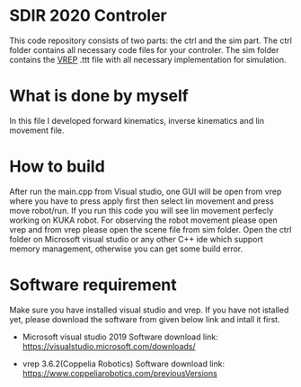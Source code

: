 # SDIR 2020 Controler
This code repository consists of two parts: the ctrl and the sim part. The ctrl folder contains all necessary code files for your controler. The sim folder contains the [VREP](https://www.coppeliarobotics.com/) .ttt file with all necessary implementation for simulation.

# What is done by myself
In this file I developed forward kinematics, inverse kinematics and lin movement file. 

# How to build
After run the main.cpp from Visual studio, one GUI will be open from vrep where you have to press apply first then select lin movement and press move robot/run.
If you run this code you will see lin movement perfecly working on KUKA robot. For observing the robot movement please open vrep and from vrep please open the scene file from sim folder. Open the ctrl folder on Microsoft visual studio or any other C++ ide which support memory management, otherwise you can get some build error.




# Software requirement 

Make sure you have installed visual studio and vrep. If you have not istalled yet, please download the software from given below link and intall it first.

* Microsoft visual studio 2019
 Software download link: https://visualstudio.microsoft.com/downloads/

* vrep 3.6.2(Coppelia Robotics)
 Software download link: https://www.coppeliarobotics.com/previousVersions




